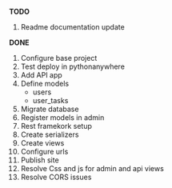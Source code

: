 **TODO**
1. Readme documentation update


**DONE**
1. Configure base project
1. Test deploy in pythonanywhere
1. Add API app
1. Define models
    * users
    * user_tasks
1. Migrate database
1. Register models in admin
1. Rest framekork setup
1. Create serializers
1. Create views
1. Configure urls
1. Publish site
1. Resolve Css and js for admin and api views
1. Resolve CORS issues
